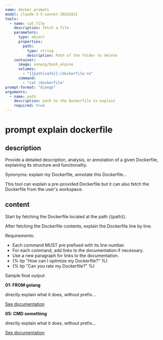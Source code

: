 ```yaml
---
name: docker prompts
model: claude-3-5-sonnet-20241022
tools:
  - name: cat_file
    description: fetch a file
    parameters:
      type: object
      properties:
        path:
          type: string
          description: Path of the folder to delete
    container:
      image: vonwig/bash_alpine
      volumes: 
        - "{{path|safe}}:/dockerfile:ro"
      command:
        - "cat /dockerfile"
prompt-format: "django"
arguments:
  - name: path
    description: path to the Dockerfile to explain
    required: true
---
```


# prompt explain dockerfile

## description

Provide a detailed description, analysis, or annotation of a given Dockerfile,
explaining its structure and functionality.

Synonyms: explain my Dockerfile, annotate this Dockerfile...

This tool can explain a pre-provided Dockerfile but it can also fetch the Dockerfile from the user's workspace.

## content

Start by fetching the Dockerfile located at the path {{path}}.

After fetching the Dockerfile contents, explain the Dockerfile line by line.

Requirements:
 + Each command MUST pre prefixed with its line number.
 + For each command, add links to the documentation if necessary.
 + Use a new paragraph for links to the documentation.
 + {% tip "How can I optimize my Dockerfile?" %}
 + {% tip "Can you rate my Dockerfile?" %}

Sample final output:

**01: FROM golang**

directly explain what it does, without prefix...

[See documentation](https://docs.docker.com/engine/reference/builder/#command)

**05: CMD something**

directly explain what it does, without prefix...

[See documentation](https://docs.docker.com/engine/reference/builder/#command)

